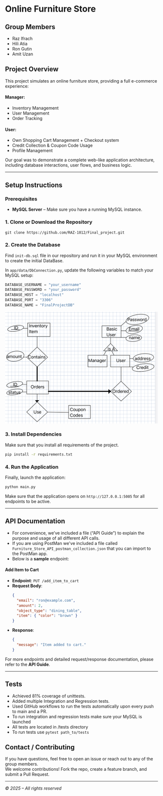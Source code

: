 

# Online Furniture Store

## Group Members
- Raz Ifrach
- Hili Atia
- Ron Gutin
- Amit Uzan

## Project Overview
This project simulates an online furniture store, providing a full e-commerce experience:
#### Manager:
- Inventory Management
- User Management
- Order Tracking 

#### User:
- Own Shopping Cart Management + Checkout system
- Credit Collection & Coupon Code Usage
- Profile Management


Our goal was to demonstrate a complete web-like application architecture, including database interactions, user flows, and business logic.

---

## Setup Instructions

### Prerequisites
- **MySQL Server** – Make sure you have a running MySQL instance.

### 1. Clone or Download the Repository
```
git clone https://github.com/RAZ-1012/Final_project.git
```

### 2. Create the Database
Find `init-db.sql` file in our repository and run it in your MySQL environment to create the initial DataBase. 

In `app/data/DbConnection.py`, update the following variables to match your MySQL setup:
```python
DATABASE_USERNAME = "your_username" 
DATABASE_PASSWORD = "your_password"
DATABASE_HOST = "localhost"
DATABASE_PORT = "3306"
DATABASE_NAME = "FinalProjectDB"
```
![ERD](images_and_pdfs/ERD.jpg "Our Entity Relationship Diagram - Describes all different DB's and relations between them")



### 3. Install Dependencies
Make sure that you install all requirements of the project.
```bash
pip install -r requirements.txt
```



### 4. Run the Application
Finally, launch the application:
```bash
python main.py
```
Make sure that the application opens on `http://127.0.0.1:5005` for all endpoints to be active.

---

## API Documentation
- For convenience, we’ve included a file (“API Guide”) to explain the purpose and usage of all different API calls.
- If you are using PostMan we've included a file called `Furniture_Store_API_postman_collection.json` that you can import to the PostMan app.
- Below is a **sample** endpoint:

#### Add Item to Cart
- **Endpoint**: `PUT /add_item_to_cart`
- **Request Body**:
  ```json
  {
    "email": "ron@example.com",
    "amount": 2,
    "object_type": "dining_table",
    "item": { "color": "brown" }
  }
  ```
- **Response**:
  ```json
  {
    "message": "Item added to cart."
  }
  ```

For more endpoints and detailed request/response documentation, please refer to the **API Guide**.

---

## Tests
- Achieved 81% coverage of unittests.
- Added multiple Integration and Regression tests.
- Used GitHub workflows to run the tests automatically upon every push to main and a PR.
- To run integration and regression tests make sure your MySQL is launched
- All tests are located in /tests directory
- To run tests use `pytest path_to/tests`


## Contact / Contributing
If you have questions, feel free to open an issue or reach out to any of the group members.  
We welcome contributions! Fork the repo, create a feature branch, and submit a Pull Request.

---

*© 2025 – All rights reserved*




